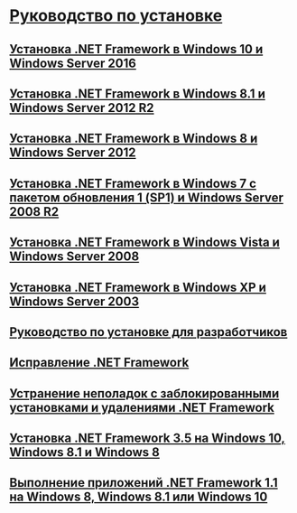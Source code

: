 # [Руководство по установке](index.md)
## [Установка .NET Framework в Windows 10 и Windows Server 2016](on-windows-10.md)
## [Установка .NET Framework в Windows 8.1 и Windows Server 2012 R2](on-windows-8-1.md)
## [Установка .NET Framework в Windows 8 и Windows Server 2012](on-windows-8.md)
## [Установка .NET Framework в Windows 7 с пакетом обновления 1 (SP1) и Windows Server 2008 R2](on-windows-7.md)
## [Установка .NET Framework в Windows Vista и Windows Server 2008](on-windows-vista.md)
## [Установка .NET Framework в Windows XP и Windows Server 2003](on-windows-xp.md)
## [Руководство по установке для разработчиков](guide-for-developers.md)
## [Исправление .NET Framework](repair.md)
## [Устранение неполадок с заблокированными установками и удалениями .NET Framework](troubleshoot-blocked-installations-and-uninstallations.md)
## [Установка .NET Framework 3.5 на Windows 10, Windows 8.1 и Windows 8](dotnet-35-windows-10.md)
## [Выполнение приложений .NET Framework 1.1 на Windows 8, Windows 8.1 или Windows 10](run-net-framework-1-1-apps.md)
